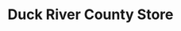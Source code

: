 ---
title: "Duck River County Store"
url: /deer-river/duck-river-county-store/
shop: convenience
---